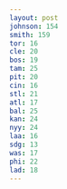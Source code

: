 ```yaml
---
layout: post
johnson: 154
smith: 159
tor: 16
cle: 20
bos: 19
tam: 25
pit: 20
cin: 16
stl: 21
atl: 17
bal: 25
kan: 24
nyy: 24
laa: 16
sdg: 13
was: 17
phi: 22
lad: 18
---
```

